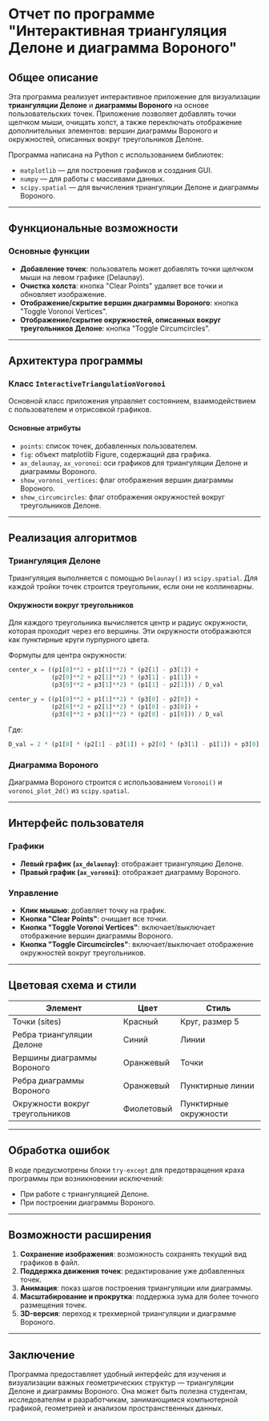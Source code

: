 # Отчет по программе "Интерактивная триангуляция Делоне и диаграмма Вороного"

## Общее описание
Эта программа реализует интерактивное приложение для визуализации **триангуляции Делоне** и **диаграммы Вороного** на основе пользовательских точек. Приложение позволяет добавлять точки щелчком мыши, очищать холст, а также переключать отображение дополнительных элементов: вершин диаграммы Вороного и окружностей, описанных вокруг треугольников Делоне.

Программа написана на Python с использованием библиотек:
- `matplotlib` — для построения графиков и создания GUI.
- `numpy` — для работы с массивами данных.
- `scipy.spatial` — для вычисления триангуляции Делоне и диаграммы Вороного.

---

## Функциональные возможности

### Основные функции
- **Добавление точек**: пользователь может добавлять точки щелчком мыши на левом графике (Delaunay).
- **Очистка холста**: кнопка "Clear Points" удаляет все точки и обновляет изображение.
- **Отображение/скрытие вершин диаграммы Вороного**: кнопка "Toggle Voronoi Vertices".
- **Отображение/скрытие окружностей, описанных вокруг треугольников Делоне**: кнопка "Toggle Circumcircles".

---

## Архитектура программы

### Класс `InteractiveTriangulationVoronoi`
Основной класс приложения управляет состоянием, взаимодействием с пользователем и отрисовкой графиков.

#### Основные атрибуты
- `points`: список точек, добавленных пользователем.
- `fig`: объект matplotlib Figure, содержащий два графика.
- `ax_delaunay`, `ax_voronoi`: оси графиков для триангуляции Делоне и диаграммы Вороного.
- `show_voronoi_vertices`: флаг отображения вершин диаграммы Вороного.
- `show_circumcircles`: флаг отображения окружностей вокруг треугольников Делоне.

---

## Реализация алгоритмов

### Триангуляция Делоне
Триангуляция выполняется с помощью `Delaunay()` из `scipy.spatial`. Для каждой тройки точек строится треугольник, если они не коллинеарны.

#### Окружности вокруг треугольников
Для каждого треугольника вычисляется центр и радиус окружности, которая проходит через его вершины. Эти окружности отображаются как пунктирные круги пурпурного цвета.

Формулы для центра окружности:
```python
center_x = ((p1[0]**2 + p1[1]**2) * (p2[1] - p3[1]) +
            (p2[0]**2 + p2[1]**2) * (p3[1] - p1[1]) +
            (p3[0]**2 + p3[1]**2) * (p1[1] - p2[1])) / D_val

center_y = ((p1[0]**2 + p1[1]**2) * (p3[0] - p2[0]) +
            (p2[0]**2 + p2[1]**2) * (p1[0] - p3[0]) +
            (p3[0]**2 + p3[1]**2) * (p2[0] - p1[0])) / D_val
```

Где:
```python
D_val = 2 * (p1[0] * (p2[1] - p3[1]) + p2[0] * (p3[1] - p1[1]) + p3[0] * (p1[1] - p2[1]))
```

### Диаграмма Вороного
Диаграмма Вороного строится с использованием `Voronoi()` и `voronoi_plot_2d()` из `scipy.spatial`.

---

## Интерфейс пользователя

### Графики
- **Левый график (`ax_delaunay`)**: отображает триангуляцию Делоне.
- **Правый график (`ax_voronoi`)**: отображает диаграмму Вороного.

### Управление
- **Клик мышью**: добавляет точку на график.
- **Кнопка "Clear Points"**: очищает все точки.
- **Кнопка "Toggle Voronoi Vertices"**: включает/выключает отображение вершин диаграммы Вороного.
- **Кнопка "Toggle Circumcircles"**: включает/выключает отображение окружностей вокруг треугольников.

---

## Цветовая схема и стили

| Элемент | Цвет | Стиль |
|--------|------|-------|
| Точки (sites) | Красный | Круг, размер 5 |
| Ребра триангуляции Делоне | Синий | Линии |
| Вершины диаграммы Вороного | Оранжевый | Точки |
| Ребра диаграммы Вороного | Оранжевый | Пунктирные линии |
| Окружности вокруг треугольников | Фиолетовый | Пунктирные окружности |

---

## Обработка ошибок
В коде предусмотрены блоки `try-except` для предотвращения краха программы при возникновении исключений:
- При работе с триангуляцией Делоне.
- При построении диаграммы Вороного.

---

## Возможности расширения

1. **Сохранение изображения**: возможность сохранять текущий вид графиков в файл.
2. **Поддержка движения точек**: редактирование уже добавленных точек.
3. **Анимация**: показ шагов построения триангуляции или диаграммы.
4. **Масштабирование и прокрутка**: поддержка зума для более точного размещения точек.
5. **3D-версия**: переход к трехмерной триангуляции и диаграмме Вороного.

---

## Заключение
Программа предоставляет удобный интерфейс для изучения и визуализации важных геометрических структур — триангуляции Делоне и диаграммы Вороного. Она может быть полезна студентам, исследователям и разработчикам, занимающимся компьютерной графикой, геометрией и анализом пространственных данных.
